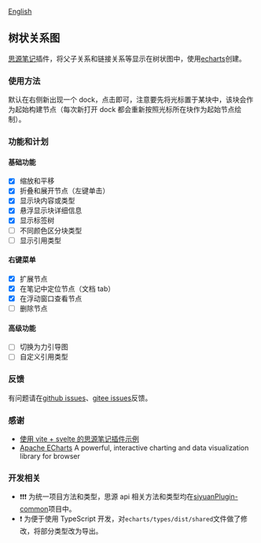 [English](https://github.com/etchnight/siyuanPlugin-networkCustom/blob/main/README_en_US.md)

## 树状关系图

[思源笔记](https://b3log.org/siyuan/)插件，将父子关系和链接关系等显示在树状图中，使用[echarts](https://echarts.apache.org/zh/index.html)创建。

### 使用方法

默认在右侧新出现一个 dock，点击即可，注意要先将光标置于某块中，该块会作为起始构建节点（每次新打开 dock 都会重新按照光标所在块作为起始节点绘制）。

### 功能和计划

#### 基础功能

- [x] 缩放和平移
- [x] 折叠和展开节点（左键单击）
- [x] 显示块内容或类型
- [x] 悬浮显示块详细信息
- [x] 显示标签树
- [ ] 不同颜色区分块类型
- [ ] 显示引用类型

#### 右键菜单

- [x] 扩展节点
- [x] 在笔记中定位节点（文档 tab）
- [x] 在浮动窗口查看节点
- [ ] 删除节点

#### 高级功能

- [ ] 切换为力引导图
- [ ] 自定义引用类型

### 反馈

有问题请在[github issues](https://github.com/etchnight/siyuanPlugin-networkCustom/issues)、[gitee issues](https://gitee.com/dualwind/siyuan-plugin-network-custom/issues)反馈。

### 感谢

- [使用 vite + svelte 的思源笔记插件示例
  ](https://github.com/siyuan-note/plugin-sample-vite-svelte)
- [Apache ECharts](https://github.com/apache/echarts) A powerful, interactive charting and data visualization library for browser

### 开发相关

- ❗❗❗ 为统一项目方法和类型，思源 api 相关方法和类型均在[siyuanPlugin-common](https://github.com/etchnight/siyuanPlugin-common)项目中。
- ❗ 为便于使用 TypeScript 开发，对`echarts/types/dist/shared`文件做了修改，将部分类型改为导出。

